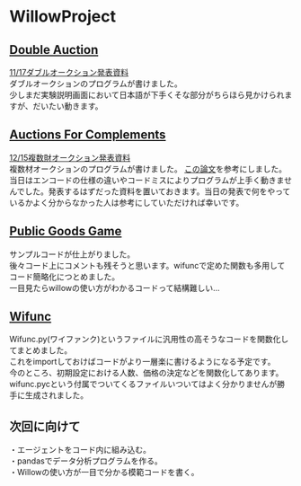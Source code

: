WillowProject
=======
[Double Auction](https://github.com/yoshimasaogawa/WillowProject/tree/master/DoubleAuction)
-------
[11/17ダブルオークション発表資料](https://docs.google.com/viewer?url=https://github.com/yoshimasaogawa/Auction/blob/master/Double%20Auction/DoubleAuction.pdf?raw=true)  
ダブルオークションのプログラムが書けました。  
少しまだ実験説明画面において日本語が下手くそな部分がちらほら見かけられますが、だいたい動きます。  

[Auctions For Complements](https://github.com/yoshimasaogawa/WillowProject/tree/master/AuctionForComplements)
-------  
[12/15複数財オークション発表資料](https://docs.google.com/viewer?url=https://github.com/yoshimasaogawa/Auction/blob/master/Auction%20For%20Complements/Auction%20for%20complements.pdf?raw=true)  
複数材オークションのプログラムが書けました。
[この論文](http://www.cirje.e.u-tokyo.ac.jp/research/workshops/micro/micropaper14/micro1021.pdf)を参考にしました。  
当日はエンコードの仕様の違いやコードミスによりプログラムが上手く動きませんでした。発表するはずだった資料を置いておきます。当日の発表で何をやっているかよく分からなかった人は参考にしていただければ幸いです。

[Public Goods Game](https://github.com/yoshimasaogawa/WillowProject/tree/master/PublicGoodsGame)
-------
サンプルコードが仕上がりました。  
後々コード上にコメントも残そうと思います。wifuncで定めた関数も多用してコード簡略化につとめました。  
一目見たらwillowの使い方がわかるコードって結構難しい...

[Wifunc](https://github.com/yoshimasaogawa/WillowProject/tree/master/Wifunc)
-------
Wifunc.py(ワイファンク)というファイルに汎用性の高そうなコードを関数化してまとめました。  
これをimportしておけばコードがより一層楽に書けるようになる予定です。  
今のところ、初期設定における人数、価格の決定などを関数化してあります。  
wifunc.pycという付属でついてくるファイルいついてはよく分かりませんが勝手に生成されました。  

次回に向けて
-------
・エージェントをコード内に組み込む。  
・pandasでデータ分析プログラムを作る。  
・Willowの使い方が一目で分かる模範コードを書く。
